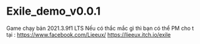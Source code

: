 # Exile_demo_v0.0.1

Game chạy bản 2021.3.9f1 LTS
Nếu có thắc mắc gì thì bạn có thể PM cho t tại : https://www.facebook.com/Lieeux/
https://lieeux.itch.io/exile
